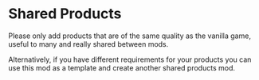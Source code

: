 # Shared Products

Please only add products that are of the same quality as the vanilla game, useful to many and really shared between mods.

Alternatively, if you have different requirements for your products you can use this mod as a template and create another shared products mod.
